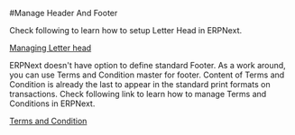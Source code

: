 #Manage Header And Footer

Check following to learn how to setup Letter Head in ERPNext.

[Managing Letter head]({{docs_base_url}}/user/manual/en/setting-up/setup-wizard/step-5-letterhead-and-logo.html)

ERPNext doesn't have option to define standard Footer. As a work around, you can use Terms and Condition master for footer. Content of Terms and Condition is already the last to appear in the standard print formats on transactions. Check following link to learn how to manage Terms and Conditions in ERPNext.

[Terms and Condition]({{docs_base_url}}/user/manual/en/setting-up/print/terms-and-conditions.html)
